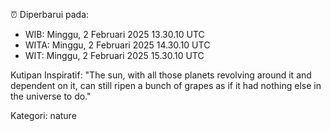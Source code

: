 ⏰ Diperbarui pada:
- WIB: Minggu, 2 Februari 2025 13.30.10 UTC
- WITA: Minggu, 2 Februari 2025 14.30.10 UTC
- WIT: Minggu, 2 Februari 2025 15.30.10 UTC

Kutipan Inspiratif:
"The sun, with all those planets revolving around it and dependent on it, can still ripen a bunch of grapes as if it had nothing else in the universe to do."


Kategori: nature


